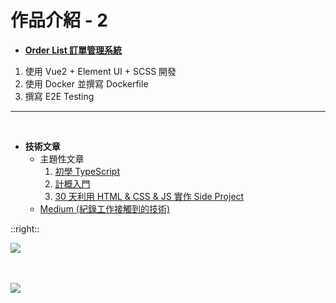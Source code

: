 # 作品介紹 - 2

* **[Order List 訂單管理系統](https://orderlists.netlify.app/)**
1. 使用 Vue2 + Element UI + SCSS 開發
2. 使用 Docker 並撰寫 Dockerfile
3. 撰寫 E2E Testing

<hr />
<br />

* **技術文章**
  * 主題性文章
    1. [初學 TypeScript](https://ithelp.ithome.com.tw/users/20149362/ironman/7156)
    2. [計概入門](https://ithelp.ithome.com.tw/users/20149362/ironman/6450)
    3. [30 天利用 HTML & CSS & JS 實作 Side Project](https://ithelp.ithome.com.tw/users/20149362/ironman/5625)
  * [Medium (紀錄工作接觸到的技術)](https://medium.com/@hanforwork896)

::right::

![](https://i.imgur.com/qwfx1Ta.png)
<br />
<br />
<br />

![](https://encrypted-tbn0.gstatic.com/images?q=tbn:ANd9GcQXowyh2yxBo2UBp66f-S7RMgaV5Rl1wuSibg&s)